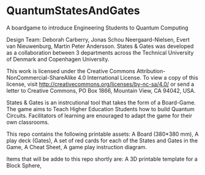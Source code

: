# QuantumStatesAndGates
A boardgame to introduce Engineering Students to Quantum Computing

Design Team: Deborah Carberry, Jonas Schou Neergaard-Nielsen, Evert van Nieuwenburg, Martin Peter Andersson.
States & Gates was developed as a collaboration between 3 departments across the Technical University of Denmark and Copenhagen University.

This work is licensed under the Creative Commons Attribution-NonCommercial-ShareAlike 4.0 International License. 
To view a copy of this license, visit http://creativecommons.org/licenses/by-nc-sa/4.0/ or send a letter to Creative Commons, PO Box 1866, Mountain View, CA 94042, USA.

States & Gates is an instrcutional tool that takes the form of a Board-Game. 
The game aims to Teach Higher Education Students how to build Quantum Circuits.
Facilitators of learning are enouraged to adapt the game for their own classrooms.

This repo contains the following printable assets:
A Board (380*380 mm),
A play deck (Gates),
A set of red cards for each of the States and Gates in the Game,
A Cheat Sheet,
A game play instruction diagram.

Items that will be adde to this repo shortly are:
A 3D printable template for a Block Sphere,
